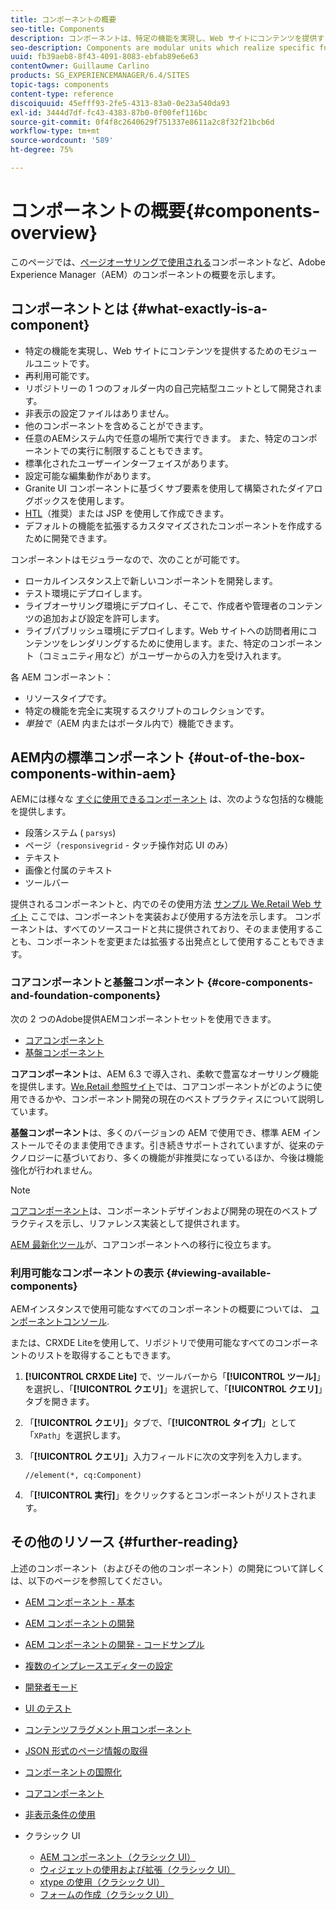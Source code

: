 ```yaml
---
title: コンポーネントの概要
seo-title: Components
description: コンポーネントは、特定の機能を実現し、Web サイトにコンテンツを提供するためのモジュールユニットです。
seo-description: Components are modular units which realize specific functionality to present your content on your website
uuid: fb39aeb8-8f43-4091-8083-ebfab89e6e63
contentOwner: Guillaume Carlino
products: SG_EXPERIENCEMANAGER/6.4/SITES
topic-tags: components
content-type: reference
discoiquuid: 45efff93-2fe5-4313-83a0-0e23a540da93
exl-id: 3444d7df-fc43-4383-87b0-0f00fef116bc
source-git-commit: 0f4f8c2640629f751337e8611a2c8f32f21bcb6d
workflow-type: tm+mt
source-wordcount: '589'
ht-degree: 75%

---
```


# コンポーネントの概要{#components-overview}

このページでは、[ページオーサリングで使用される](/help/sites-authoring/default-components-foundation.md)コンポーネントなど、Adobe Experience Manager（AEM）のコンポーネントの概要を示します。

## コンポーネントとは {#what-exactly-is-a-component}

* 特定の機能を実現し、Web サイトにコンテンツを提供するためのモジュールユニットです。
* 再利用可能です。
* リポジトリーの 1 つのフォルダー内の自己完結型ユニットとして開発されます。
* 非表示の設定ファイルはありません。
* 他のコンポーネントを含めることができます。
* 任意のAEMシステム内で任意の場所で実行できます。 また、特定のコンポーネントでの実行に制限することもできます。
* 標準化されたユーザーインターフェイスがあります。
* 設定可能な編集動作があります。
* Granite UI コンポーネントに基づくサブ要素を使用して構築されたダイアログボックスを使用します。
* [HTL](https://helpx.adobe.com/jp/experience-manager/htl/user-guide.html)（推奨）または JSP を使用して作成できます。
* デフォルトの機能を拡張するカスタマイズされたコンポーネントを作成するために開発できます。

コンポーネントはモジュラーなので、次のことが可能です。

* ローカルインスタンス上で新しいコンポーネントを開発します。
* テスト環境にデプロイします。
* ライブオーサリング環境にデプロイし、そこで、作成者や管理者のコンテンツの追加および設定を許可します。
* ライブパブリッシュ環境にデプロイします。Web サイトへの訪問者用にコンテンツをレンダリングするために使用します。また、特定のコンポーネント（コミュニティ用など）がユーザーからの入力を受け入れます。

各 AEM コンポーネント：

* リソースタイプです。
* 特定の機能を完全に実現するスクリプトのコレクションです。
* *単独で*（AEM 内またはポータル内で）機能できます。

## AEM内の標準コンポーネント {#out-of-the-box-components-within-aem}

AEMには様々な [すぐに使用できるコンポーネント](/help/sites-authoring/default-components.md) は、次のような包括的な機能を提供します。

* 段落システム ( `parsys`)
* ページ（`responsivegrid` - タッチ操作対応 UI のみ）
* テキスト
* 画像と付属のテキスト
* ツールバー

提供されるコンポーネントと、内でのその使用方法 [サンプル We.Retail Web サイト](/help/sites-developing/we-retail.md) ここでは、コンポーネントを実装および使用する方法を示します。 コンポーネントは、すべてのソースコードと共に提供されており、そのまま使用することも、コンポーネントを変更または拡張する出発点として使用することもできます。

### コアコンポーネントと基盤コンポーネント {#core-components-and-foundation-components}

次の 2 つのAdobe提供AEMコンポーネントセットを使用できます。

* [コアコンポーネント](https://experienceleague.adobe.com/docs/experience-manager-core-components/using/introduction.html?lang=ja)
* [基盤コンポーネント](/help/sites-authoring/default-components-foundation.md)

**コアコンポーネント**&#x200B;は、AEM 6.3 で導入され、柔軟で豊富なオーサリング機能を提供します。[We.Retail 参照サイト](/help/sites-developing/we-retail.md)では、コアコンポーネントがどのように使用できるかや、コンポーネント開発の現在のベストプラクティスについて説明しています。

**基盤コンポーネント**&#x200B;は、多くのバージョンの AEM で使用でき、標準 AEM インストールでそのまま使用できます。引き続きサポートされていますが、従来のテクノロジーに基づいており、多くの機能が非推奨になっているほか、今後は機能強化が行われません。

>[!NOTE]
>
>[コアコンポーネント](https://experienceleague.adobe.com/docs/experience-manager-core-components/using/introduction.html?lang=ja)は、コンポーネントデザインおよび開発の現在のベストプラクティスを示し、リファレンス実装として提供されます。
>
>[AEM 最新化ツール](modernization-tools.md)が、コアコンポーネントへの移行に役立ちます。

### 利用可能なコンポーネントの表示 {#viewing-available-components}

AEMインスタンスで使用可能なすべてのコンポーネントの概要については、 [コンポーネントコンソール](/help/sites-authoring/default-components-console.md).

または、CRXDE Liteを使用して、リポジトリで使用可能なすべてのコンポーネントのリストを取得することもできます。

1. **[!UICONTROL CRXDE Lite]** で、ツールバーから「**[!UICONTROL ツール]**」を選択し、「**[!UICONTROL クエリ]**」を選択して、「**[!UICONTROL クエリ]**」タブを開きます。

1. 「**[!UICONTROL クエリ]**」タブで、「**[!UICONTROL タイプ]**」として「`XPath`」を選択します。

1. 「**[!UICONTROL クエリ]**」入力フィールドに次の文字列を入力します。

   `//element(*, cq:Component)`

1. 「**[!UICONTROL 実行]**」をクリックするとコンポーネントがリストされます。

## その他のリソース {#further-reading}

上述のコンポーネント（およびその他のコンポーネント）の開発について詳しくは、以下のページを参照してください。

* [AEM コンポーネント - 基本](/help/sites-developing/components-basics.md)
* [AEM コンポーネントの開発](/help/sites-developing/developing-components.md)
* [AEM コンポーネントの開発 - コードサンプル](/help/sites-developing/developing-components-samples.md)
* [複数のインプレースエディターの設定](/help/sites-developing/multiple-inplace-editors.md)
* [開発者モード](/help/sites-developing/developer-mode.md)
* [UI のテスト](/help/sites-developing/hobbes.md)
* [コンテンツフラグメント用コンポーネント](/help/sites-developing/components-content-fragments.md)
* [JSON 形式のページ情報の取得](/help/sites-developing/pageinfo.md)
* [コンポーネントの国際化](/help/sites-developing/i18n.md)
* [コアコンポーネント](https://experienceleague.adobe.com/docs/experience-manager-core-components/using/introduction.html?lang=ja)
* [非表示条件の使用](/help/sites-developing/hide-conditions.md)
* クラシック UI

   * [AEM コンポーネント（クラシック UI）](/help/sites-developing/developing-components-classic.md)
   * [ウィジェットの使用および拡張（クラシック UI）](/help/sites-developing/widgets.md)
   * [xtype の使用（クラシック UI）](/help/sites-developing/xtypes.md)
   * [フォームの作成（クラシック UI）](/help/sites-developing/developing-forms.md)
